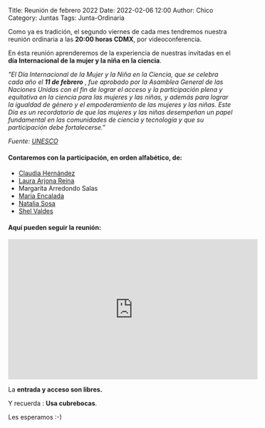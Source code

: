 Title: Reunión de febrero 2022
Date: 2022-02-06 12:00
Author: Chico
Category: Juntas
Tags: Junta-Ordinaria

Como ya es tradición, el segundo viernes de cada mes tendremos nuestra reunión ordinaria a las __20:00 horas CDMX__, por videoconferencia.

En ésta reunión aprenderemos de la experiencia de nuestras invitadas en el __día Internacional de la mujer y la niña en la ciencia__.

<!-- break -->

_"El Día Internacional de la Mujer y la Niña en la Ciencia, que se celebra cada año el __11 de febrero__ , fue aprobado por la Asamblea General de las Naciones Unidas con el fin de lograr el acceso y la participación plena y equitativa en la ciencia para las mujeres y las niñas, y además para lograr la igualdad de género y el empoderamiento de las mujeres y las niñas. Este Día es un recordatorio de que las mujeres y las niñas desempeñan un papel fundamental en las comunidades de ciencia y tecnología y que su participación debe fortalecerse."_

_Fuente: [UNESCO](https://es.unesco.org/commemorations/womenandgirlinscienceday)_

#### Contaremos con la participación, en orden alfabético, de:

* [Claudia Hernández](https://twitter.com/casyopea)
* [Laura Arjona Reina](https://wiki.debian.org/LauraArjona)
* Margarita Arredondo Salas
* [Maria Encalada](https://twitter.com/AniiEncalada)
* [Natalia Sosa](https://twitter.com/nattch)
* [Shel Valdes](https://twitter.com/shelvaldes)

#### Aquí pueden seguir la reunión:

<iframe width="560" height="315" src="https://www.youtube.com/embed/xZrpetJX-tw" title="YouTube video player" frameborder="0" allow="accelerometer; autoplay; clipboard-write; encrypted-media; gyroscope; picture-in-picture" allowfullscreen></iframe>

La __entrada y acceso son libres.__

Y recuerda :  __Usa cubrebocas__.

Les esperamos :-)

